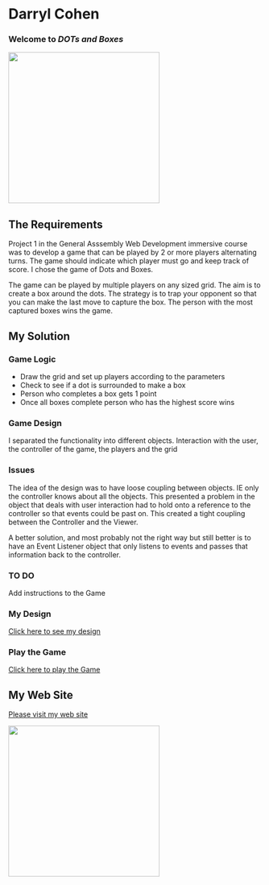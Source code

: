 Darryl Cohen
============

### **Welcome to _DOTs and Boxes_**

<img src=https://ibin.co/3aBm7hSOEYKh.jpg width="300">

## The Requirements

Project 1 in the General Asssembly Web Development immersive course was to develop a game that can be played by 2 or more players alternating turns. The game should indicate which player must go and keep track of score. I chose the game of Dots and Boxes.

The game can be played by multiple players on any sized grid. The aim is to create a box around the dots. The strategy is to trap your opponent so that you can make the last move to capture the box. The person with the most captured boxes wins the game.

## My Solution

### Game Logic
  * Draw the grid and set up players according to the parameters
  * Check to see if a dot is surrounded to make a box
  * Person who completes a box gets 1 point
  * Once all boxes complete person who has the highest score wins

### Game Design
I separated the functionality into different objects. Interaction with the user, the controller of the game, the players and the grid

### Issues
The idea of the design was to have loose coupling between objects. IE only the controller knows about all the objects. This presented a problem in the object that deals with user interaction had to hold onto a reference to the controller so that events could be past on. This created a tight coupling between the Controller and the Viewer.

A better solution, and most probably not the right way but still better is to have an Event Listener object that only listens to events and passes that information back to the controller.

### TO DO

Add instructions to the Game

### My Design
[Click here to see my design ](https://github.com/darrylcohen/dot_to_dot/blob/master/design.pdf)

### Play the Game
[Click here to play the Game](https://darrylcohen.github.io/dots_and_boxes/)


## My Web Site

[Please visit my web site](https://www.darrylcohen.com.au)

<a href="https://www.darrylcohen.com.au"> <img src=https://i.imgur.com/kbAnu4b.jpg width="300"></a>
